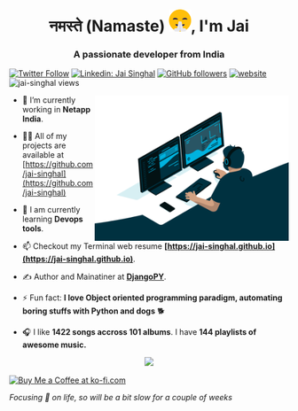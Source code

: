 <!--
<h1 align="center">नमस्ते (Namaste) <img src="https://raw.githubusercontent.com/ABSphreak/ABSphreak/master/gifs/Hi.gif" width="40px" />, I'm Jai</h1>
-->
<h1 align="center">नमस्ते (Namaste) <img src="https://raw.githubusercontent.com/jai-singhal/jai-singhal/main/emojipng.com-461836.png" width="40px" />, I'm Jai</h1>

<h3 align="center">A passionate developer from India</h3>

<span align="left">
  
[![Twitter Follow](https://img.shields.io/twitter/follow/misteranmol?label=Follow)](https://twitter.com/intent/follow?screen_name=jai_si_)
[![Linkedin: Jai Singhal](https://img.shields.io/badge/-jai-blue?style=flat-square&logo=Linkedin&logoColor=white&link=https://www.linkedin.com/in/jai-singhal/)](https://www.linkedin.com/in/jai-singhal)
[![GitHub followers](https://img.shields.io/github/followers/jai-singhal?label=Follow&style=social)](https://github.com/jai-singhal)
[![website](https://img.shields.io/badge/Website-46a2f1.svg?&style=flat-square&logo=Google-Chrome&logoColor=white&link=https://jai-singhal.github.io/)](https://jai-singhal.github.io/)
 <img src="https://komarev.com/ghpvc/?username=jai-singhal" alt="jai-singhal views" /> </span>
 
 
<!-- <img align='right' src="https://media.giphy.com/media/SWoSkN6DxTszqIKEqv/giphy.gif" width="350"> -->
<img align = "right" src = "https://raw.githubusercontent.com/jai-singhal/jai-singhal/main/code.gif" width = "350">

- 🔭 I’m currently working in **Netapp India**.

- 👨‍💻 All of my projects are available at [https://github.com/jai-singhal](https://github.com/jai-singhal)

- 🧠 I am currently learning **Devops tools**.

- 📫 Checkout my Terminal web resume **[https://jai-singhal.github.io](https://jai-singhal.github.io)**.

- ✍️ Author and Mainatiner at **[DjangoPY](https://djangopy.org)**.

- ⚡ Fun fact: **I love Object oriented programming paradigm, automating boring stuffs with Python and dogs** 🐕

- 🎧 I like **1422 songs accross 101 albums**. I have **144 playlists of awesome music.**

<!--
<img src="https://media.giphy.com/media/LnQjpWaON8nhr21vNW/giphy.gif" width="60"> <em><b>I love connecting with different people</b> so if you want to say <b>hi, I'll be happy to meet you more!</b> 😊</em>
-->
<p align = "center">
<img src="https://github-readme-stats.vercel.app/api?username=jai-singhal&show_icons=true&theme=onedark" />
</p>

<a href='https://ko-fi.com/N4N812393' target='_blank'><img height='40' style='border:0px;height:30px;' src='https://cdn.ko-fi.com/cdn/kofi3.png?v=2' border='0' alt='Buy Me a Coffee at ko-fi.com' /></a>
<!--
 If you like what I do, maybe consider buying me a coffee/tea 🥺👉👈
-->
_Focusing 🎯 on life, so will be a bit slow for a couple of weeks_
